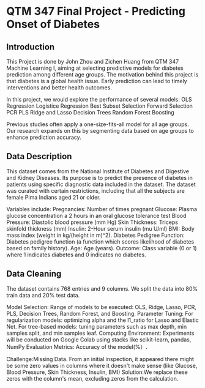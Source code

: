 # QTM 347 Final Project - Predicting Onset of Diabetes
## Introduction
This Project is done by John Zhou and Zichen Huang from QTM 347 Machine Learning I, aiming at selecting predictive models for diabetes prediction among different age groups.
The motivation behind this project is that diabetes is a global health issue. Early prediction can lead to timely interventions and better health outcomes.

In this project, we would explore the performance of several models:
OLS Regression
Logistice Regression
Best Subset Selection
Forward Selection
PCR
PLS
Ridge and Lasso
Decision Trees
Random Forest
Boosting

Previous studies often apply a one-size-fits-all model for all age groups. Our research expands on this by segmenting data based on age groups to enhance prediction accuracy.

## Data Description
This dataset comes from the National Institute of Diabetes and Digestive and Kidney Diseases. Its purpose is to predict the presence of diabetes in patients using specific diagnostic data included in the dataset. The dataset was curated with certain restrictions, including that all the subjects are female Pima Indians aged 21 or older.

Variables include:
Pregnancies: Number of times pregnant
Glucose: Plasma glucose concentration a 2 hours in an oral glucose tolerance test
Blood Pressure: Diastolic blood pressure (mm Hg)
Skin Thickness: Triceps skinfold thickness (mm)
Insulin: 2-Hour serum insulin (mu U/ml)
BMI: Body mass index (weight in kg/(height in m)^2).
Diabetes Pedigree Function: Diabetes pedigree function (a function which scores likelihood of diabetes based on family history).
Age: Age (years).
Outcome: Class variable (0 or 1) where 1 indicates diabetes and 0 indicates no diabetes. ​

## Data Cleaning
The dataset contains 768 entries and 9 columns.
We split the data into 80% train data and 20% test data. 

Model Selection: Range of models to be executed: OLS, Ridge, Lasso, PCR, PLS, Decision Trees, Random Forest, and Boosting.
Parameter Tuning: For regularization models: optimizing alpha and the l1_ratio for Lasso and Elastic Net. For tree-based models: tuning parameters such as max depth, min samples split, and min samples leaf. 
Computing Environment: Experiments will be conducted on Google Colab using stacks like scikit-learn, pandas, NumPy
Evaluation Metrics: Accuracy of the model(%）.

Challenge:Missing Data. From an initial inspection, it appeared there might be some zero values in columns where it doesn't make sense (like Glucose, Blood Pressure, Skin Thickness, Insulin, BMI)
Solution:We replace these zeros with the column's mean, excluding zeros from the calculation.

## 
